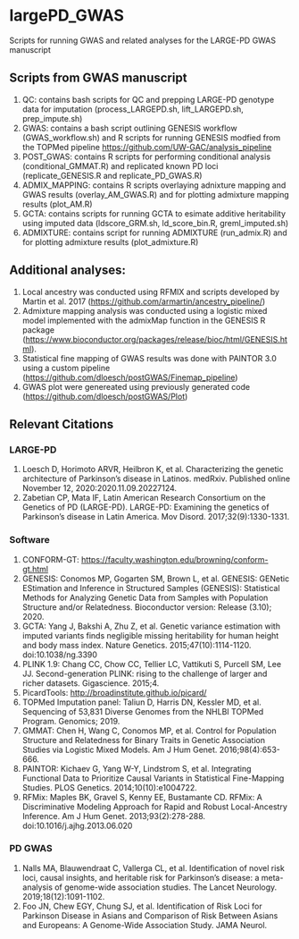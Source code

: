 # largePD_GWAS
 Scripts for running GWAS and related analyses for the LARGE-PD GWAS manuscript

## Scripts from GWAS manuscript 
1. QC: contains bash scripts for QC and prepping LARGE-PD genotype data for imputation (process_LARGEPD.sh, lift_LARGEPD.sh, prep_impute.sh)
2. GWAS: contains a bash script outlining GENESIS workflow (GWAS_workflow.sh) and R scripts for running GENESIS modfied from the TOPMed pipeline https://github.com/UW-GAC/analysis_pipeline
4. POST_GWAS: contains R scripts for performing conditional analysis (conditional_GMMAT.R) and replicated known PD loci (replicate_GENESIS.R and replicate_PD_GWAS.R)
5. ADMIX_MAPPING: contains R scripts overlaying adnixture mapping and GWAS results (overlay_AM_GWAS.R) and for plotting admixture mapping results (plot_AM.R)
6. GCTA: contains scripts for running GCTA to esimate additive heritability using imputed data (ldscore_GRM.sh, ld_score_bin.R, greml_imputed.sh)
7. ADMIXTURE: contains script for running ADMIXTURE (run_admix.R) and for plotting admixture results (plot_admixture.R)

## Additional analyses:
1. Local ancestry was conducted using RFMIX and scripts developed by Martin et al. 2017 (https://github.com/armartin/ancestry_pipeline/)
2. Admixture mapping analysis was conducted using a logistic mixed model implemented with the admixMap function in the GENESIS R package (https://www.bioconductor.org/packages/release/bioc/html/GENESIS.html). 
3. Statistical fine mapping of GWAS results was done with PAINTOR 3.0 using a custom pipeline (https://github.com/dloesch/postGWAS/Finemap_pipeline)
4. GWAS plot were genereated using previously generated code (https://github.com/dloesch/postGWAS/Plot)

## Relevant Citations
### LARGE-PD
1. Loesch D, Horimoto ARVR, Heilbron K, et al. Characterizing the genetic architecture of Parkinson’s disease in Latinos. medRxiv. Published online November 12, 2020:2020.11.09.20227124. 
2. Zabetian CP, Mata IF, Latin American Research Consortium on the Genetics of PD (LARGE-PD). LARGE-PD: Examining the genetics of Parkinson’s disease in Latin America. Mov Disord. 2017;32(9):1330-1331. 
### Software
1. CONFORM-GT: https://faculty.washington.edu/browning/conform-gt.html
2. GENESIS: Conomos MP, Gogarten SM, Brown L, et al. GENESIS: GENetic EStimation and Inference in Structured Samples (GENESIS): Statistical Methods for Analyzing Genetic Data from Samples with Population Structure and/or Relatedness. Bioconductor version: Release (3.10); 2020. 
3. GCTA: Yang J, Bakshi A, Zhu Z, et al. Genetic variance estimation with imputed variants finds negligible missing heritability for human height and body mass index. Nature Genetics. 2015;47(10):1114-1120. doi:10.1038/ng.3390
4. PLINK 1.9: Chang CC, Chow CC, Tellier LC, Vattikuti S, Purcell SM, Lee JJ. Second-generation PLINK: rising to the challenge of larger and richer datasets. Gigascience. 2015;4.
5. PicardTools: http://broadinstitute.github.io/picard/
6. TOPMed Imputation panel: Taliun D, Harris DN, Kessler MD, et al. Sequencing of 53,831 Diverse Genomes from the NHLBI TOPMed Program. Genomics; 2019.
7. GMMAT: Chen H, Wang C, Conomos MP, et al. Control for Population Structure and Relatedness for Binary Traits in Genetic Association Studies via Logistic Mixed Models. Am J Hum Genet. 2016;98(4):653-666.
8. PAINTOR: Kichaev G, Yang W-Y, Lindstrom S, et al. Integrating Functional Data to Prioritize Causal Variants in Statistical Fine-Mapping Studies. PLOS Genetics. 2014;10(10):e1004722.  
9. RFMix: Maples BK, Gravel S, Kenny EE, Bustamante CD. RFMix: A Discriminative Modeling Approach for Rapid and Robust Local-Ancestry Inference. Am J Hum Genet. 2013;93(2):278-288. doi:10.1016/j.ajhg.2013.06.020
### PD GWAS
1. Nalls MA, Blauwendraat C, Vallerga CL, et al. Identification of novel risk loci, causal insights, and heritable risk for Parkinson’s disease: a meta-analysis of genome-wide association studies. The Lancet Neurology. 2019;18(12):1091-1102. 
2. Foo JN, Chew EGY, Chung SJ, et al. Identification of Risk Loci for Parkinson Disease in Asians and Comparison of Risk Between Asians and Europeans: A Genome-Wide Association Study. JAMA Neurol. 